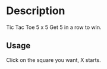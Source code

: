 # Description
Tic Tac Toe 5 x 5
Get 5 in a row to win.

## Usage

Click on the square you want, X starts.
